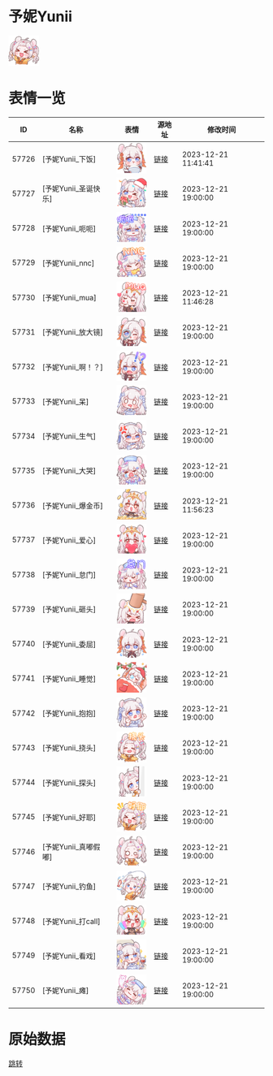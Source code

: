 # 予妮Yunii

<img src="./cover.png" height="60" alt="cover" />

# 表情一览

|ID|名称|表情|源地址|修改时间|
|----|----|----|----|----|
|57726|[予妮Yunii_下饭]|<img src="./pic/057726_%5B予妮Yunii_下饭%5D.png" height="60" alt="下饭"/>|[链接](https://i0.hdslb.com/bfs/garb/138f7fbe1e64e0c7c3cd14faa3f95091cb4684da.png)|2023-12-21 11:41:41|
|57727|[予妮Yunii_圣诞快乐]|<img src="./pic/057727_%5B予妮Yunii_圣诞快乐%5D.png" height="60" alt="圣诞快乐"/>|[链接](https://i0.hdslb.com/bfs/garb/60d20bb2fc7eb16cec7b613b6dbe8b18372a986f.png)|2023-12-21 19:00:00|
|57728|[予妮Yunii_呃呃]|<img src="./pic/057728_%5B予妮Yunii_呃呃%5D.png" height="60" alt="呃呃"/>|[链接](https://i0.hdslb.com/bfs/garb/f9a3e18a8132e06ed562a7423fd80356eadd8db7.png)|2023-12-21 19:00:00|
|57729|[予妮Yunii_nnc]|<img src="./pic/057729_%5B予妮Yunii_nnc%5D.png" height="60" alt="nnc"/>|[链接](https://i0.hdslb.com/bfs/garb/1d91c670ccf324f1f57a1aa999c7cc89b7df7a53.png)|2023-12-21 19:00:00|
|57730|[予妮Yunii_mua]|<img src="./pic/057730_%5B予妮Yunii_mua%5D.png" height="60" alt="mua"/>|[链接](https://i0.hdslb.com/bfs/garb/4ae8f2a34d5de92fdad856514d77cf58fa1b09d4.png)|2023-12-21 11:46:28|
|57731|[予妮Yunii_放大镜]|<img src="./pic/057731_%5B予妮Yunii_放大镜%5D.png" height="60" alt="放大镜"/>|[链接](https://i0.hdslb.com/bfs/garb/82c421f89b28fc5c60dafad593a2b79e228632f6.png)|2023-12-21 19:00:00|
|57732|[予妮Yunii_啊！？]|<img src="./pic/057732_%5B予妮Yunii_啊！？%5D.png" height="60" alt="啊！？"/>|[链接](https://i0.hdslb.com/bfs/garb/d0f204e7cb2ab817c8b09ab602a3fad8de466b1a.png)|2023-12-21 19:00:00|
|57733|[予妮Yunii_呆]|<img src="./pic/057733_%5B予妮Yunii_呆%5D.png" height="60" alt="呆"/>|[链接](https://i0.hdslb.com/bfs/garb/216bd3decd23daa1279540183402a4771881a8d4.png)|2023-12-21 19:00:00|
|57734|[予妮Yunii_生气]|<img src="./pic/057734_%5B予妮Yunii_生气%5D.png" height="60" alt="生气"/>|[链接](https://i0.hdslb.com/bfs/garb/e250d54360fb398d8f1978bccefcb3ad207eb3e2.png)|2023-12-21 19:00:00|
|57735|[予妮Yunii_大哭]|<img src="./pic/057735_%5B予妮Yunii_大哭%5D.png" height="60" alt="大哭"/>|[链接](https://i0.hdslb.com/bfs/garb/1ba4af3ac396b6e0ef7b8b8e86877c831c07cecf.png)|2023-12-21 19:00:00|
|57736|[予妮Yunii_爆金币]|<img src="./pic/057736_%5B予妮Yunii_爆金币%5D.png" height="60" alt="爆金币"/>|[链接](https://i0.hdslb.com/bfs/garb/6de66e81bc06e3ec861f736e52478161b7de6043.png)|2023-12-21 11:56:23|
|57737|[予妮Yunii_爱心]|<img src="./pic/057737_%5B予妮Yunii_爱心%5D.png" height="60" alt="爱心"/>|[链接](https://i0.hdslb.com/bfs/garb/59bea81d82fa81af565e169a12b1f575e23bb43a.png)|2023-12-21 19:00:00|
|57738|[予妮Yunii_怠门]|<img src="./pic/057738_%5B予妮Yunii_怠门%5D.png" height="60" alt="怠门"/>|[链接](https://i0.hdslb.com/bfs/garb/20d7507bc5ba01c284f05fc05e7f88528d4346e1.png)|2023-12-21 19:00:00|
|57739|[予妮Yunii_砸头]|<img src="./pic/057739_%5B予妮Yunii_砸头%5D.png" height="60" alt="砸头"/>|[链接](https://i0.hdslb.com/bfs/garb/53a4835b32f9c1e6729a637c477e217628083705.png)|2023-12-21 19:00:00|
|57740|[予妮Yunii_委屈]|<img src="./pic/057740_%5B予妮Yunii_委屈%5D.png" height="60" alt="委屈"/>|[链接](https://i0.hdslb.com/bfs/garb/67ea313de2e49572ff4e319030e3cb857a8a8da1.png)|2023-12-21 19:00:00|
|57741|[予妮Yunii_睡觉]|<img src="./pic/057741_%5B予妮Yunii_睡觉%5D.png" height="60" alt="睡觉"/>|[链接](https://i0.hdslb.com/bfs/garb/60004c4b1a382f46f098e897b36badea86771acc.png)|2023-12-21 19:00:00|
|57742|[予妮Yunii_抱抱]|<img src="./pic/057742_%5B予妮Yunii_抱抱%5D.png" height="60" alt="抱抱"/>|[链接](https://i0.hdslb.com/bfs/garb/4ad98406e8a699dc2caf3a68e96f4f0447873155.png)|2023-12-21 19:00:00|
|57743|[予妮Yunii_挠头]|<img src="./pic/057743_%5B予妮Yunii_挠头%5D.png" height="60" alt="挠头"/>|[链接](https://i0.hdslb.com/bfs/garb/5d93b47e03df6a59898c6a67ccc3c0159dca8bfd.png)|2023-12-21 19:00:00|
|57744|[予妮Yunii_探头]|<img src="./pic/057744_%5B予妮Yunii_探头%5D.png" height="60" alt="探头"/>|[链接](https://i0.hdslb.com/bfs/garb/3b603491947d498a3984830b0d77e14071900cc0.png)|2023-12-21 19:00:00|
|57745|[予妮Yunii_好耶]|<img src="./pic/057745_%5B予妮Yunii_好耶%5D.png" height="60" alt="好耶"/>|[链接](https://i0.hdslb.com/bfs/garb/a6c320e84b6c858b94cabeaed62b9f2aa4bf4dd6.png)|2023-12-21 19:00:00|
|57746|[予妮Yunii_真嘟假嘟]|<img src="./pic/057746_%5B予妮Yunii_真嘟假嘟%5D.png" height="60" alt="真嘟假嘟"/>|[链接](https://i0.hdslb.com/bfs/garb/bb27dac5f03c4f0ab94587e888a80bbbb990e251.png)|2023-12-21 19:00:00|
|57747|[予妮Yunii_钓鱼]|<img src="./pic/057747_%5B予妮Yunii_钓鱼%5D.png" height="60" alt="钓鱼"/>|[链接](https://i0.hdslb.com/bfs/garb/921fe22104170b9c0416700007b4ef04049681c4.png)|2023-12-21 19:00:00|
|57748|[予妮Yunii_打call]|<img src="./pic/057748_%5B予妮Yunii_打call%5D.png" height="60" alt="打call"/>|[链接](https://i0.hdslb.com/bfs/garb/a4ae5cd2a4d82b14ab7056a28303bee928f72cbb.png)|2023-12-21 19:00:00|
|57749|[予妮Yunii_看戏]|<img src="./pic/057749_%5B予妮Yunii_看戏%5D.png" height="60" alt="看戏"/>|[链接](https://i0.hdslb.com/bfs/garb/3e20df0db6d6cd49349aafcb69fd3e4a507cc09c.png)|2023-12-21 19:00:00|
|57750|[予妮Yunii_瘫]|<img src="./pic/057750_%5B予妮Yunii_瘫%5D.png" height="60" alt="瘫"/>|[链接](https://i0.hdslb.com/bfs/garb/3bb198b7a872945e4e959b16612acb8c4473478b.png)|2023-12-21 19:00:00|

# 原始数据

[跳转](./raw.json)

